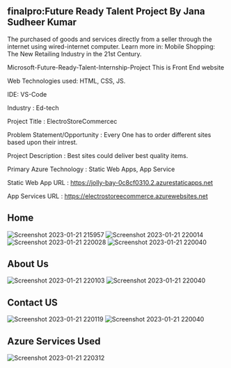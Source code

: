 ## finalpro:Future Ready Talent Project By Jana Sudheer Kumar

 The purchased of goods and services directly from a seller through the internet using wired-internet computer. Learn more in: Mobile Shopping: The New Retailing Industry in the 21st Century.

Microsoft-Future-Ready-Talent-Internship-Project This is Front End website

Web Technologies used: HTML, CSS, JS.

IDE: VS-Code

Industry : Ed-tech

Project Title : ElectroStoreCommercec

Problem Statement/Opportunity : Every One has to order different sites based upon their intrest.

Project Description : Best sites could deliver best quality items.

Primary Azure Technology : Static Web Apps, App Service

Static Web App URL : https://jolly-bay-0c8cf0310.2.azurestaticapps.net

App Services URL : https://electrostoreecommerce.azurewebsites.net

## Home
![Screenshot 2023-01-21 215957](https://user-images.githubusercontent.com/113497303/213876788-4c890dd0-02ce-47a6-b91c-6d8125170980.jpg)
![Screenshot 2023-01-21 220014](https://user-images.githubusercontent.com/113497303/213876792-c1f3fa88-17db-4fef-9ca0-95ae0220d5a4.jpg)
![Screenshot 2023-01-21 220028](https://user-images.githubusercontent.com/113497303/213876794-c2f87034-3522-4249-8251-44471a77d78f.jpg)
![Screenshot 2023-01-21 220040](https://user-images.githubusercontent.com/113497303/213876796-5c4fa0df-e438-44a4-a1d5-0a1deb6ed03f.jpg)


## About Us
![Screenshot 2023-01-21 220103](https://user-images.githubusercontent.com/113497303/213876804-a9ab7dc7-86c1-4951-89e8-34d4693664e5.jpg)
![Screenshot 2023-01-21 220040](https://user-images.githubusercontent.com/113497303/213876807-55010073-9867-4928-a777-c2b62df33e38.jpg)

## Contact US
![Screenshot 2023-01-21 220119](https://user-images.githubusercontent.com/113497303/213876820-0da4b765-6c81-4673-a1e7-5b5f62ebd1f8.jpg)
![Screenshot 2023-01-21 220040](https://user-images.githubusercontent.com/113497303/213876825-19bb6dca-43d9-4d10-9266-62e1ea3ce041.jpg)

## Azure Services Used
![Screenshot 2023-01-21 220312](https://user-images.githubusercontent.com/113497303/213876855-b30a2db4-3884-47a6-b11e-b8ea81585fbe.jpg)

